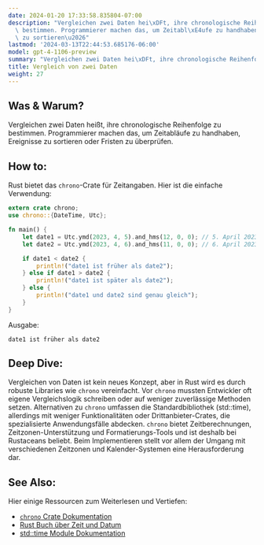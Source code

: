 ```yaml
---
date: 2024-01-20 17:33:58.835804-07:00
description: "Vergleichen zwei Daten hei\xDFt, ihre chronologische Reihenfolge zu\
  \ bestimmen. Programmierer machen das, um Zeitabl\xE4ufe zu handhaben, Ereignisse\
  \ zu sortieren\u2026"
lastmod: '2024-03-13T22:44:53.685176-06:00'
model: gpt-4-1106-preview
summary: "Vergleichen zwei Daten hei\xDFt, ihre chronologische Reihenfolge zu bestimmen."
title: Vergleich von zwei Daten
weight: 27
---
```


## Was & Warum?
Vergleichen zwei Daten heißt, ihre chronologische Reihenfolge zu bestimmen. Programmierer machen das, um Zeitabläufe zu handhaben, Ereignisse zu sortieren oder Fristen zu überprüfen.

## How to:
Rust bietet das `chrono`-Crate für Zeitangaben. Hier ist die einfache Verwendung:

```Rust
extern crate chrono;
use chrono::{DateTime, Utc};

fn main() {
    let date1 = Utc.ymd(2023, 4, 5).and_hms(12, 0, 0); // 5. April 2023, 12 Uhr
    let date2 = Utc.ymd(2023, 4, 6).and_hms(11, 0, 0); // 6. April 2023, 11 Uhr

    if date1 < date2 {
        println!("date1 ist früher als date2");
    } else if date1 > date2 {
        println!("date1 ist später als date2");
    } else {
        println!("date1 und date2 sind genau gleich");
    }
}
```

Ausgabe:

```
date1 ist früher als date2
```

## Deep Dive:
Vergleichen von Daten ist kein neues Konzept, aber in Rust wird es durch robuste Libraries wie `chrono` vereinfacht. Vor `chrono` mussten Entwickler oft eigene Vergleichslogik schreiben oder auf weniger zuverlässige Methoden setzen. Alternativen zu `chrono` umfassen die Standardbibliothek (std::time), allerdings mit weniger Funktionalitäten oder Drittanbieter-Crates, die spezialisierte Anwendungsfälle abdecken. `chrono` bietet Zeitberechnungen, Zeitzonen-Unterstützung und Formatierungs-Tools und ist deshalb bei Rustaceans beliebt. Beim Implementieren stellt vor allem der Umgang mit verschiedenen Zeitzonen und Kalender-Systemen eine Herausforderung dar.

## See Also:
Hier einige Ressourcen zum Weiterlesen und Vertiefen:
- [`chrono` Crate Dokumentation](https://docs.rs/chrono/)
- [Rust Buch über Zeit und Datum](https://doc.rust-lang.org/book/ch10-02-traits.html?highlight=time#defining-shared-behavior)
- [std::time Module Dokumentation](https://doc.rust-lang.org/std/time/index.html)
